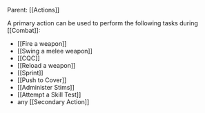 Parent: [[Actions]]

A primary action can be used to perform the following tasks during [[Combat]]:
- [[Fire a weapon]]
- [[Swing a melee weapon]]
- [[CQC]]
- [[Reload a weapon]]
- [[Sprint]]
- [[Push to Cover]]
- [[Administer Stims]]
- [[Attempt a Skill Test]]
- any [[Secondary Action]]